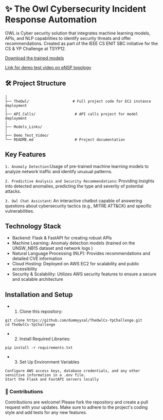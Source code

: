 # ✨ The Owl Cybersecurity Incident Response Automation

OWL is Cyber security solution that integrates machine learning models, APIs, and NLP capabilities to identify security threats and offer  recommendations. 
Created as part of the IEEE CS ENIT SBC initiative for the CS & YP Challenge at TSYP12.


 [Download the trained models ](https://drive.google.com/file/d/11z6MycM7LWL-EbAY7qxGYRXJ28bWlZc1/view?usp=sharing)

 
 [Link for demo test video on eNSP topology](https://drive.google.com/file/d/1lBn2-YO1pCSV79s8L4tD8nClAN60rY6L/view?usp=sharing)

## 🛠️ Project Structure
```
│
├── TheOwl/                    # Full project code for EC2 instance deployment  
│
├── API_Calls/                  # API calls project for model deployment
│
├── Models_Links/               
│
├── Demo_Test_Video/            
└── README.md                   # Project documentation
```
## Key Features

`1. Anomaly Detection`:Usage of pre-trained machine learning models to analyze network traffic and identify unusual patterns. 

`2. Predictive Analysis and Security Recommendations`: Providing insights into detected anomalies, predicting the type and severity of potential attacks.

`3. Owl Chat Assistant`: An interactive chatbot capable of answering questions about cybersecurity tactics (e.g., MITRE ATT&CK) and specific vulnerabilities.

##  Technology Stack

- Backend: Flask & FastAPI for creating robust APIs
- Machine Learning: Anomaly detection models (trained on the UNSW_NB15 dataset and network logs ) 
- Natural Language Processing (NLP): Provides recommendations and detailed CVE information 
- Cloud Hosting: Deployed on AWS EC2 for scalability and public accessibility
- Security & Scalability: Utilizes AWS security features to ensure a secure and scalable architecture
  




## Installation and Setup

 - 1. Clone this repository:

```
git clone https://github.com/dummyysal/TheOwlCs-YpChallenge.git
cd TheOwlCs-YpChallenge

```
- 2. Install Required Libraries:
```
pip install -r requirements.txt
```

- 3. Set Up Environment Variables

```
Configure AWS access keys, database credentials, and any other sensitive information in a .env file.
Start the Flask and FastAPI servers locally
```



### 🤝 Contributions
Contributions are welcome! Please fork the repository and create a pull request with your updates. Make sure to adhere to the project's coding style and add tests for any new features.

